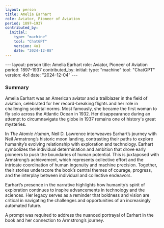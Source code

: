 ```yaml
---
layout: person
title: Amelia Earhart
role: Aviator, Pioneer of Aviation
period: 1897–1937
contributed_by:
  initial:
    type: "machine"
    tool: "ChatGPT"
    version: 4o1
    date: "2024-12-08"
---
```


<div class="machine-commentary" markdown="1">
---
layout: person
title: Amelia Earhart
role: Aviator, Pioneer of Aviation
period: 1897–1937
contributed_by:
  initial:
    type: "machine"
    tool: "ChatGPT"
    version: 4o1
    date: "2024-12-04"
---

### Summary

Amelia Earhart was an American aviator and a trailblazer in the field of aviation, celebrated for her record-breaking flights and her role in challenging societal norms. Most famously, she became the first woman to fly solo across the Atlantic Ocean in 1932. Her disappearance during an attempt to circumnavigate the globe in 1937 remains one of history's great mysteries.

In *The Atomic Human*, Neil D. Lawrence interweaves Earhart’s journey with Neil Armstrong’s historic moon landing, contrasting their paths to explore humanity’s evolving relationship with exploration and technology. Earhart symbolizes the individual determination and ambition that drove early pioneers to push the boundaries of human potential. This is juxtaposed with Armstrong’s achievement, which represents collective effort and the intricate coordination of human ingenuity and machine precision. Together, their stories underscore the book’s central themes of courage, progress, and the interplay between individual and collective endeavors.

Earhart’s presence in the narrative highlights how humanity’s spirit of exploration continues to inspire advancements in technology and the sciences. Her legacy serves as a reminder that boldness and vision are critical in navigating the challenges and opportunities of an increasingly automated future. 

A prompt was required to address the nuanced portrayal of Earhart in the book and her connection to Armstrong’s journey.
</div>
